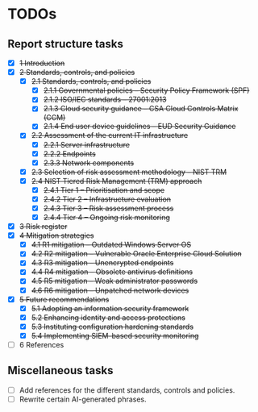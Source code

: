 # TODOs

## Report structure tasks

- [x] ~~1 Introduction~~
- [x] ~~2 Standards, controls, and policies~~
  - [x] ~~2.1 Standards, controls, and policies~~
    - [x] ~~2.1.1 Governmental policies – Security Policy Framework (SPF)~~
    - [x] ~~2.1.2 ISO/IEC standards – 27001:2013~~
    - [x] ~~2.1.3 Cloud security guidance – CSA Cloud Controls Matrix (CCM)~~
    - [x] ~~2.1.4 End user device guidelines – EUD Security Guidance~~
  - [x] ~~2.2 Assessment of the current IT infrastructure~~
    - [x] ~~2.2.1 Server infrastructure~~
    - [x] ~~2.2.2 Endpoints~~
    - [x] ~~2.3.3 Network components~~
  - [x] ~~2.3 Selection of risk assessment methodology – NIST TRM~~
  - [x] ~~2.4 NIST Tiered Risk Management (TRM) approach~~
    - [x] ~~2.4.1 Tier 1 – Prioritisation and scope~~
    - [x] ~~2.4.2 Tier 2 – Infrastructure evaluation~~
    - [x] ~~2.4.3 Tier 3 – Risk assessment process~~
    - [x] ~~2.4.4 Tier 4 – Ongoing risk monitoring~~
- [x] ~~3 Risk register~~
- [x] ~~4 Mitigation strategies~~
  - [x] ~~4.1 R1 mitigation – Outdated Windows Server OS~~
  - [x] ~~4.2 R2 mitigation – Vulnerable Oracle Enterprise Cloud Solution~~
  - [x] ~~4.3 R3 mitigation – Unencrypted endpoints~~
  - [x] ~~4.4 R4 mitigation – Obsolete antivirus definitions~~
  - [x] ~~4.5 R5 mitigation – Weak administrator passwords~~
  - [x] ~~4.6 R6 mitigation – Unpatched network devices~~
- [x] ~~5 Future recommendations~~
  - [x] ~~5.1 Adopting an information security framework~~
  - [x] ~~5.2 Enhancing identity and access protections~~
  - [x] ~~5.3 Instituting configuration hardening standards~~
  - [x] ~~5.4 Implementing SIEM-based security monitoring~~
- [ ] 6 References

## Miscellaneous tasks

- [ ] Add references for the different standards, controls and policies.
- [ ] Rewrite certain AI-generated phrases.
